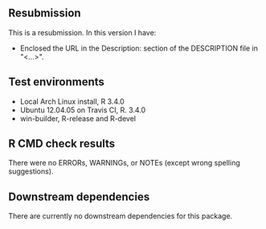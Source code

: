 ## Resubmission

This is a resubmission. In this version I have:

- Enclosed the URL in the Description: section of the DESCRIPTION file in
  "<...>".


## Test environments

* Local Arch Linux install, R 3.4.0
* Ubuntu 12.04.05 on Travis CI, R. 3.4.0
* win-builder, R-release and R-devel


## R CMD check results

There were no ERRORs, WARNINGs, or NOTEs (except wrong spelling suggestions).


## Downstream dependencies

There are currently no downstream dependencies for this package.
